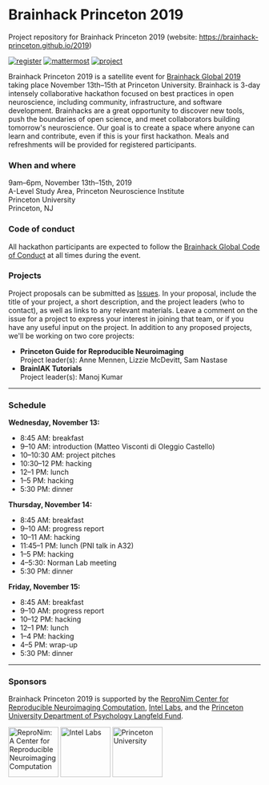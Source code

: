 # Brainhack Princeton 2019
Project repository for Brainhack Princeton 2019 (website: https://brainhack-princeton.github.io/2019)

[![register](https://img.shields.io/badge/brainhack-register-orange)](https://forms.gle/rNYuaaYHiYN9mGiA6)
[![mattermost](https://img.shields.io/badge/brainhack-mattermost-orange)](https://mattermost.brainhack.org)
[![project](https://img.shields.io/badge/brainhack-project-orange)](https://github.com/brainhack-princeton/brainhack-princeton-2019/issues)

Brainhack Princeton 2019 is a satellite event for [Brainhack Global 2019](http://www.brainhack.org/global2019/) taking place November 13th–15th at Princeton University. Brainhack is 3-day intensely collaborative hackathon focused on best practices in open neuroscience, including community, infrastructure, and software development. Brainhacks are a great opportunity to discover new tools, push the boundaries of open science, and meet collaborators building tomorrow's neuroscience. Our goal is to create a space where anyone can learn and contribute, even if this is your first hackathon. Meals and refreshments will be provided for registered participants.

### When and where
9am–6pm, November 13th–15th, 2019  
A-Level Study Area, Princeton Neuroscience Institute  
Princeton University  
Princeton, NJ  

### Code of conduct
All hackathon participants are expected to follow the [Brainhack Global Code of Conduct](http://www.brainhack.org/code-of-conduct.html) at all times during the event.

### Projects
Project proposals can be submitted as [Issues](https://github.com/brainhack-princeton/brainhack-princeton-2019/issues). In your proposal, include the title of your project, a short description, and the project leaders (who to contact), as well as links to any relevant materials. Leave a comment on the issue for a project to express your interest in joining that team, or if you have any useful input on the project. In addition to any proposed projects, we'll be working on two core projects:

* **Princeton Guide for Reproducible Neuroimaging**  
Project leader(s): Anne Mennen, Lizzie McDevitt, Sam Nastase
* **BrainIAK Tutorials**  
Project leader(s): Manoj Kumar

---

### Schedule
**Wednesday, November 13:**  
* 8:45 AM: breakfast  
* 9–10 AM: introduction (Matteo Visconti di Oleggio Castello)  
* 10–10:30 AM: project pitches  
* 10:30–12 PM: hacking  
* 12–1 PM: lunch  
* 1–5 PM: hacking  
* 5:30 PM: dinner

**Thursday, November 14:**  
* 8:45 AM: breakfast  
* 9–10 AM: progress report  
* 10–11 AM: hacking  
* 11:45–1 PM: lunch (PNI talk in A32)  
* 1–5 PM: hacking  
* 4–5:30: Norman Lab meeting  
* 5:30 PM: dinner  

**Friday, November 15:**  
* 8:45 AM: breakfast  
* 9–10 AM: progress report  
* 10–12 PM: hacking  
* 12–1 PM: lunch  
* 1–4 PM: hacking  
* 4–5 PM: wrap-up  
* 5:30 PM: dinner  

---

### Sponsors
Brainhack Princeton 2019 is supported by the [ReproNim Center for Reproducible Neuroimaging Computation](https://www.repronim.org/), [Intel Labs](https://www.intel.com/content/www/us/en/research/overview.html), and the [Princeton University Department of Psychology Langfeld Fund](https://psych.princeton.edu/).

[<img src="https://www.repronim.org/images/logo-square-256.png" alt="ReproNim: A Center for Reproducible Neuroimaging Computation" height="100"/>](https://www.repronim.org/) [<img src="https://upload.wikimedia.org/wikipedia/commons/thumb/c/c9/Intel-logo.svg/200px-Intel-logo.svg.png" alt="Intel Labs" height="100"/>](https://www.intel.com/content/www/us/en/research/overview.html) [<img src="https://upload.wikimedia.org/wikipedia/commons/f/f1/Princetonshieldlarge.png" alt="Princeton University" height="100"/>](https://psych.princeton.edu/)
